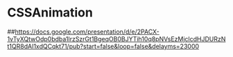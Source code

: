 # CSSAnimation
##https://docs.google.com/presentation/d/e/2PACX-1vTyXQtwOdp0bdba1lrzSzrGt1BgeqOB0BJYTih10q8pNVsEzMjclcdHJDURzNt1QR8dAI1xdQCqkt71/pub?start=false&loop=false&delayms=23000
